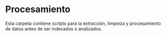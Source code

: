 # Procesamiento

Esta carpeta contiene scripts para la extracción, limpieza y procesamiento de datos antes de ser indexados o analizados.
